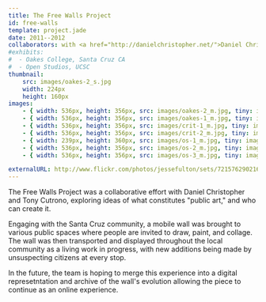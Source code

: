 ```yaml
---
title: The Free Walls Project
id: free-walls
template: project.jade
date: 2011--2012
collaborators: with <a href="http://danielchristopher.net/">Daniel Christopher</a> & <a href="http://tonyluccacutrono.tumblr.com/">Tony Cutrono</a>
#exhibits:
#  - Oakes College, Santa Cruz CA
#  - Open Studios, UCSC
thumbnail:
    src: images/oakes-2_s.jpg
    width: 224px
    height: 160px
images:
    - { width: 536px, height: 356px, src: images/oakes-2_m.jpg, tiny: images/oakes-2_t.jpg }
    - { width: 536px, height: 356px, src: images/oakes-1_m.jpg, tiny: images/oakes-1_t.jpg }
    - { width: 536px, height: 356px, src: images/crit-1_m.jpg, tiny: images/crit-1_t.jpg }
    - { width: 536px, height: 356px, src: images/crit-2_m.jpg, tiny: images/crit-2_t.jpg }
    - { width: 239px, height: 360px, src: images/os-1_m.jpg, tiny: images/os-1_t.jpg }
    - { width: 536px, height: 356px, src: images/os-2_m.jpg, tiny: images/os-2_t.jpg }
    - { width: 536px, height: 356px, src: images/os-3_m.jpg, tiny: images/os-3_t.jpg }

externalURL: http://www.flickr.com/photos/jessefulton/sets/72157629021647557/
---
```


The Free Walls Project was a collaborative effort with Daniel Christopher and Tony Cutrono, exploring ideas of what constitutes "public art," and who can create it.

Engaging with the Santa Cruz community, a mobile wall was brought to various public spaces where people are invited to draw, paint, and collage. The wall was then transported and displayed throughout the local community as a living work in progress, with new additions being made by unsuspecting citizens at every stop.

In the future, the team is hoping to merge this experience into a digital represetntation and archive of the wall's evolution allowing the piece to continue as an online experience.